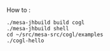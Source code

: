 How to :

```
./mesa-jhbuild build cogl
./mesa-jhbuild shell
cd ~/src/mesa-src/cogl/examples
./cogl-hello
```
